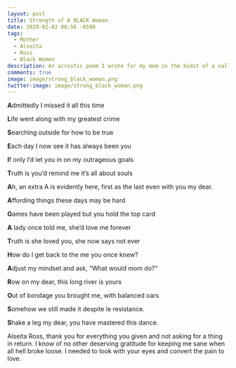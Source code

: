 ```yaml
---
layout: post
title: Strength of A BLACK Woman
date: 2020-02-02 06:56 -0500
tags:
  - Mother
  - Alseita
  - Ross
  - Black Women
description: An acrostic poem I wrote for my mom in the midst of a valley.
comments: true
image: image/strong_black_woman.png
twitter-image: image/strong_black_woman.png
---
```


**A**dmittedly I missed it all this time

**L**ife went along with my greatest crime

**S**earching outside for how to be true

**E**ach day I now see it has always been you

**I**f only I’d let you in on my outrageous goals

**T**ruth is you’d remind me it’s all about souls

**A**h, an extra A is evidently here, first as the last even with you my dear.

**A**ffording things these days may be hard

**G**ames have been played but you hold the top card

**A** lady once told me, she’d love me forever

**T**ruth is she loved you, she now says not ever

**H**ow do I get back to the me you once knew?

**A**djust my mindset and ask, “What would mom do?”

**R**ow on my dear, this long river is yours

**O**ut of bondage you brought me, with balanced oars

**S**omehow we still made it despite le resistance.

**S**hake a leg my dear, you have mastered this dance.

Alseita Ross, thank you for everything you given and not asking for a thing in return. I know of no other deserving gratitude for keeping me sane when all hell broke loose. I needed to look with your eyes and convert the pain to love.
